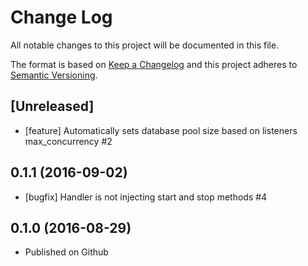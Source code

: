 # Change Log
All notable changes to this project will be documented in this file.

The format is based on [Keep a Changelog](http://keepachangelog.com/)
and this project adheres to [Semantic Versioning](http://semver.org/).

## [Unreleased]
- [feature] Automatically sets database pool size based on listeners max_concurrency #2

## 0.1.1 (2016-09-02)
- [bugfix] Handler is not injecting start and stop methods #4

## 0.1.0 (2016-08-29)
- Published on Github

